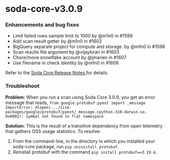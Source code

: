 # soda-core-v3.0.9

### Enhancements and bug fixes

* Limit failed rows sample limit to 1000 by @m1n0 in #1599
* Add scan result getter by @m1n0 in #1602
* BigQuery separate project for compute and storage. by @m1n0 in #1598
* Scan results file argument by @vijaykiran in #1603
* Chore/move snowflake account by @jmarien in #1607
* Use filename in check identity by @m1n0 in #1606

Refer to the [Soda Core Release Notes ](https://github.com/sodadata/soda-core/releases)for details.

### Troubleshoot

**Problem:** When you run a scan using Soda Core 3.0.9, you get an error message that reads, `from google.protobuf.pyext import _message ImportError: dlopen(.../site-packages/google/protobuf/pyext/_message.cpython-310-darwin.so, 0x0002): symbol not found in flat namespace`

**Solution:** This is the result of a transitive dependency from open telemetry that gathers OSS usage statistics. To resolve:

1. From the command-line, in the directory in which you installed your soda-core package, run `pip uninistall protobuf`.
2. Reinstall protobuf with the command `pip install protobuf==3.19.4`.
